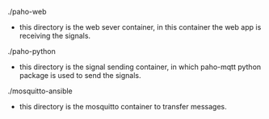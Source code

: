 ./paho-web
- this directory is the web sever container, in this container the web app is receiving the signals.

./paho-python
- this directory is the signal sending container, in which paho-mqtt python package is used to send the signals.

./mosquitto-ansible
- this directory is the mosquitto container to transfer messages.